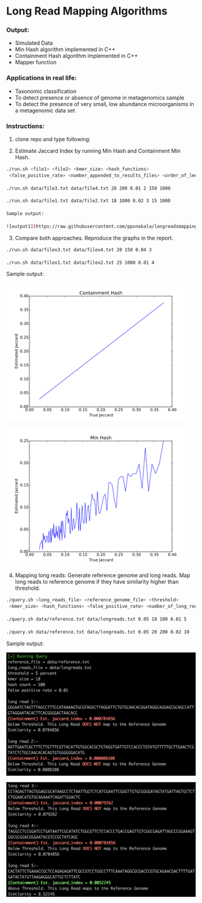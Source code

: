 # Long Read Mapping Algorithms

### Output: 
- Simulated Data
- Min Hash algorithm implemented in C++
- Containment Hash algorithm implemented in C++
- Mapper function

###	Applications in real life: 
-	Taxonomic classification
-	To detect presence or absence of genome in metagenomics sample
-	To detect the presence of very small, low abundance microorganisms in a metagenomic data set

### Instructions:

1. clone repo and type following:


2. Estimate Jaccard Index by running Min Hash and Containment Min Hash.

```bash
./run.sh <file1> <file2> <kmer_size> <hash_functions>
 <false_positive_rate> <number_appended_to_results_files> <order_of_len_A> <order_of_len_B>

./run.sh data/file3.txt data/file4.txt 20 200 0.01 2 150 1000

./run.sh data/file1.txt data/file2.txt 18 1000 0.02 3 15 1000

Sample output: 

![output1](https://raw.githubusercontent.com/pponakala/longreadsmapping/master/images/img1.png)
```


3. Compare both approaches. Reproduce the graphs in the report.

```bash
./run.sh data/filex3.txt data/filex4.txt 20 150 0.04 3

./run.sh data/filex1.txt data/filex2.txt 25 1000 0.01 4
```

Sample output: 

![output2](https://raw.githubusercontent.com/pponakala/longreadsmapping/master/images/img2.png)

![output3](https://raw.githubusercontent.com/pponakala/longreadsmapping/master/images/img3.png)

4. Mapping long reads: Generate reference genome and long reads. Map long reads to reference genome
  if they have similarity higher than threshold.
```bash
./query.sh <long_reads_file> <reference_genome_file> <threshold>
 <kmer_size> <hash_functions> <false_positive_rate> <number_of_long_reads_to_generate>

./query.sh data/reference.txt data/longreads.txt 0.05 18 100 0.01 5

./query.sh data/reference.txt data/longreads.txt 0.05 20 200 0.02 10
```

Sample output: 

![output4](https://raw.githubusercontent.com/pponakala/longreadsmapping/master/images/img4.png)

![output5](https://raw.githubusercontent.com/pponakala/longreadsmapping/master/images/img5.png)
